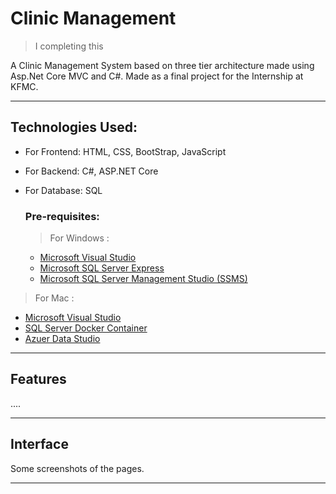 # Clinic Management 
> I completing this  

A Clinic Management System based on three tier architecture made using Asp.Net Core MVC and C#. Made as a final project for the Internship at KFMC.
<hr>

## Technologies Used:

- For Frontend: HTML, CSS, BootStrap, JavaScript
- For Backend: C#, ASP.NET Core
- For Database: SQL
  
  ### Pre-requisites:
  > For Windows :
    - <a href="https://visualstudio.microsoft.com/vs/community/" >Microsoft Visual Studio</a>
    - <a href="https://www.microsoft.com/en-us/sql-server/sql-server-editions-express" >Microsoft SQL Server Express</a>
    - <a href="https://learn.microsoft.com/en-us/sql/ssms/download-sql-server-management-studio-ssms?view=sql-server-2017" >Microsoft SQL Server Management Studio (SSMS)</a>

    
> For Mac :
  - <a href="https://visualstudio.microsoft.com" >Microsoft Visual Studio</a>
  - <a href="https://hub.docker.com/_/microsoft-mssql-server" >SQL Server Docker Container</a>
  - <a href="https://azure.microsoft.com/en-us/products/data-studio" >Azuer Data Studio</a>

<hr>

## Features 
....

<hr>


## Interface
Some screenshots of the pages.


<hr>

